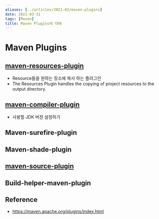 ```yaml
---
aliases: [../articles/2021-03/maven-plugins]
date: 2021-03-31
tags: [Maven]
title: Maven Plugins에 대해
---
```

# Maven Plugins
## [maven-resources-plugin](https://maven.apache.org/plugins/maven-resources-plugin/)
- Resource들을 원하는 장소에 복사 하는 플러그인
- The Resources Plugin handles the copying of project resources to the output directory.
## [maven-compiler-plugin](http://maven.apache.org/plugins/maven-compiler-plugin/)
- 사용할 JDK 버젼 설정하기
## Maven-surefire-plugin
## Maven-shade-plugin

## [maven-source-plugin](https://maven.apache.org/plugins/maven-source-plugin/plugin-info.html)

## Build-helper-maven-plugin

## Reference
- <https://maven.apache.org/plugins/index.html>
